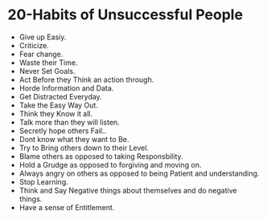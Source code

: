 # 20-Habits of Unsuccessful People
* Give up Easiy.
* Criticize. 
* Fear change.
* Waste their Time.
* Never Set Goals.
* Act Before they Think an action through.
* Horde Information and Data.
* Get Distracted Everyday.
* Take the Easy Way Out.
* Think they Know it all.
* Talk more than they will listen.
* Secretly hope others Fail..
* Dont know what they want to Be.
* Try to Bring others down to their Level.
* Blame others as opposed to taking Responsbility.
* Hold a Grudge as opposed to forgiving and moving on.
* Always angry on others as opposed to being Patient and understanding.
* Stop Learning.
* Think and Say Negative things about themselves and do negative things.
* Have a sense of Entitlement. 